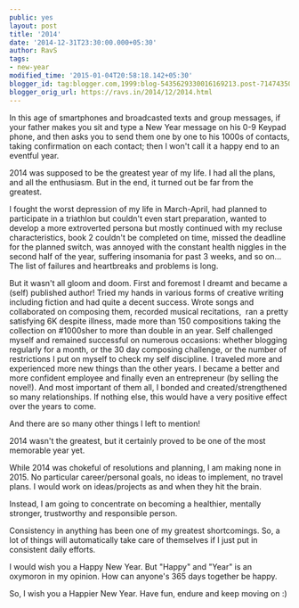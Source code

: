 ```yaml
---
public: yes
layout: post
title: '2014'
date: '2014-12-31T23:30:00.000+05:30'
author: RavS
tags:
- new-year
modified_time: '2015-01-04T20:58:18.142+05:30'
blogger_id: tag:blogger.com,1999:blog-5435629330016169213.post-7147435061273231171
blogger_orig_url: https://ravs.in/2014/12/2014.html
---
```


In this age of smartphones and broadcasted texts and group messages, if your father makes you sit and type a New Year message on his 0-9 Keypad phone, and then asks you to send them one by one to his 1000s of contacts, taking confirmation on each contact; then I won't call it a happy end to an eventful year. 

2014 was supposed to be the greatest year of my life. I had all the plans, and all the enthusiasm. But in the end, it turned out be far from the greatest. 

I fought the worst depression of my life in March-April, had planned to participate in a triathlon but couldn't even start preparation, wanted to develop a more extroverted persona but mostly continued with my recluse characteristics, book 2 couldn't be completed on time, missed the deadline for the planned switch, was annoyed with the constant health niggles in the second half of the year, suffering insomania for past 3 weeks, and so on... The list of failures and heartbreaks and problems is long. 

But it wasn't all gloom and doom. First and foremost I dreamt and became a (self) published author! Tried my hands in various forms of creative writing including fiction and had quite a decent success. Wrote songs and collaborated on composing them, recorded musical recitations,  ran a pretty satisfying 6K despite illness, made more than 150 compositions taking the collection on #1000sher to more than double in an year. Self challenged myself and remained successful on numerous occasions: whether blogging regularly for a month, or the 30 day composing challenge, or the number of restrictions I put on myself to check my self discipline. I traveled more and experienced more new things than the other years. I became a better and more confident employee and finally even an entrepreneur (by selling the novel!). And most important of them all, I bonded and created/strengthened so many relationships. If nothing else, this would have a very positive effect over the years to come.

And there are so many other things I left to mention!

2014 wasn't the greatest, but it certainly proved to be one of the most memorable year yet.



While 2014 was chokeful of resolutions and planning, I am making none in 2015. No particular career/personal goals, no ideas to implement, no travel plans. I would work on ideas/projects as and when they hit the brain. 

Instead, I am going to concentrate on becoming a healthier, mentally stronger, trustworthy and responsible person. 

Consistency in anything has been one of my greatest shortcomings. So, a lot of things will automatically take care of themselves if I just put in consistent daily efforts. 

I would wish you a Happy New Year. But "Happy" and "Year" is an oxymoron in my opinion. How can anyone's 365 days together be happy. 

So, I wish you a Happier New Year. Have fun, endure and keep moving on :)

